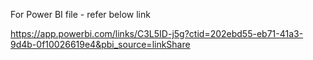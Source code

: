 For Power BI file - refer below link

https://app.powerbi.com/links/C3L5ID-j5g?ctid=202ebd55-eb71-41a3-9d4b-0f10026619e4&pbi_source=linkShare
